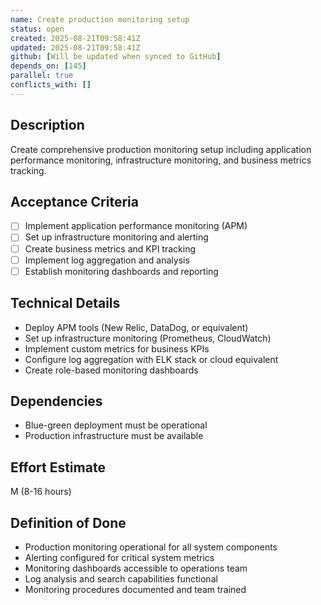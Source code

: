 ```yaml
---
name: Create production monitoring setup
status: open
created: 2025-08-21T09:58:41Z
updated: 2025-08-21T09:58:41Z
github: [Will be updated when synced to GitHub]
depends_on: [145]
parallel: true
conflicts_with: []
---
```


## Description
Create comprehensive production monitoring setup including application performance monitoring, infrastructure monitoring, and business metrics tracking.

## Acceptance Criteria
- [ ] Implement application performance monitoring (APM)
- [ ] Set up infrastructure monitoring and alerting
- [ ] Create business metrics and KPI tracking
- [ ] Implement log aggregation and analysis
- [ ] Establish monitoring dashboards and reporting

## Technical Details
- Deploy APM tools (New Relic, DataDog, or equivalent)
- Set up infrastructure monitoring (Prometheus, CloudWatch)
- Implement custom metrics for business KPIs
- Configure log aggregation with ELK stack or cloud equivalent
- Create role-based monitoring dashboards

## Dependencies
- Blue-green deployment must be operational
- Production infrastructure must be available

## Effort Estimate
M (8-16 hours)

## Definition of Done
- Production monitoring operational for all system components
- Alerting configured for critical system metrics
- Monitoring dashboards accessible to operations team
- Log analysis and search capabilities functional
- Monitoring procedures documented and team trained